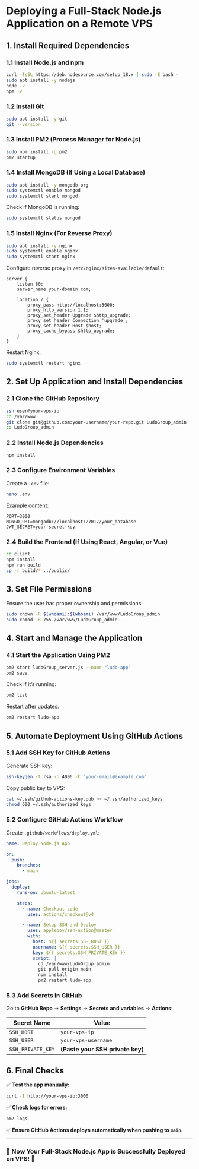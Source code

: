 # Deploying a Full-Stack Node.js Application on a Remote VPS

## 1. Install Required Dependencies

### 1.1 Install Node.js and npm
```sh
curl -fsSL https://deb.nodesource.com/setup_18.x | sudo -E bash -
sudo apt install -y nodejs
node -v
npm -v
```

### 1.2 Install Git
```sh
sudo apt install -y git
git --version
```

### 1.3 Install PM2 (Process Manager for Node.js)
```sh
sudo npm install -g pm2
pm2 startup
```

### 1.4 Install MongoDB (If Using a Local Database)
```sh
sudo apt install -y mongodb-org
sudo systemctl enable mongod
sudo systemctl start mongod
```
Check if MongoDB is running:
```sh
sudo systemctl status mongod
```

### 1.5 Install Nginx (For Reverse Proxy)
```sh
sudo apt install -y nginx
sudo systemctl enable nginx
sudo systemctl start nginx
```

Configure reverse proxy in `/etc/nginx/sites-available/default`:
```nginx
server {
    listen 80;
    server_name your-domain.com;

    location / {
        proxy_pass http://localhost:3000;
        proxy_http_version 1.1;
        proxy_set_header Upgrade $http_upgrade;
        proxy_set_header Connection 'upgrade';
        proxy_set_header Host $host;
        proxy_cache_bypass $http_upgrade;
    }
}
```
Restart Nginx:
```sh
sudo systemctl restart nginx
```

## 2. Set Up Application and Install Dependencies

### 2.1 Clone the GitHub Repository
```sh
ssh user@your-vps-ip
cd /var/www
git clone git@github.com:your-username/your-repo.git LudoGroup_admin
cd LudoGroup_admin
```

### 2.2 Install Node.js Dependencies
```sh
npm install
```

### 2.3 Configure Environment Variables
Create a `.env` file:
```sh
nano .env
```
Example content:
```
PORT=3000
MONGO_URI=mongodb://localhost:27017/your_database
JWT_SECRET=your-secret-key
```

### 2.4 Build the Frontend (If Using React, Angular, or Vue)
```sh
cd client
npm install
npm run build
cp -r build/* ../public/
```

## 3. Set File Permissions

Ensure the user has proper ownership and permissions:
```sh
sudo chown -R $(whoami):$(whoami) /var/www/LudoGroup_admin
sudo chmod -R 755 /var/www/LudoGroup_admin
```

## 4. Start and Manage the Application

### 4.1 Start the Application Using PM2
```sh
pm2 start ludoGroup_server.js --name "ludo-app"
pm2 save
```
Check if it’s running:
```sh
pm2 list
```
Restart after updates:
```sh
pm2 restart ludo-app
```

## 5. Automate Deployment Using GitHub Actions

### 5.1 Add SSH Key for GitHub Actions
Generate SSH key:
```sh
ssh-keygen -t rsa -b 4096 -C "your-email@example.com"
```
Copy public key to VPS:
```sh
cat ~/.ssh/github-actions-key.pub >> ~/.ssh/authorized_keys
chmod 600 ~/.ssh/authorized_keys
```

### 5.2 Configure GitHub Actions Workflow
Create `.github/workflows/deploy.yml`:
```yaml
name: Deploy Node.js App

on:
  push:
    branches:
      - main

jobs:
  deploy:
    runs-on: ubuntu-latest

    steps:
      - name: Checkout code
        uses: actions/checkout@v4

      - name: Setup SSH and Deploy
        uses: appleboy/ssh-action@master
        with:
          host: ${{ secrets.SSH_HOST }}
          username: ${{ secrets.SSH_USER }}
          key: ${{ secrets.SSH_PRIVATE_KEY }}
          script: |
            cd /var/www/LudoGroup_admin
            git pull origin main
            npm install
            pm2 restart ludo-app
```

### 5.3 Add Secrets in GitHub
Go to **GitHub Repo** → **Settings** → **Secrets and variables** → **Actions**:

| Secret Name       | Value |
|-------------------|-------|
| `SSH_HOST`       | `your-vps-ip` |
| `SSH_USER`       | `your-vps-username` |
| `SSH_PRIVATE_KEY` | **(Paste your SSH private key)** |

## 6. Final Checks

✅ **Test the app manually:**
```sh
curl -I http://your-vps-ip:3000
```
✅ **Check logs for errors:**
```sh
pm2 logs
```
✅ **Ensure GitHub Actions deploys automatically when pushing to `main`.**

---

### 🎯 Now Your Full-Stack Node.js App is Successfully Deployed on VPS! 🚀

